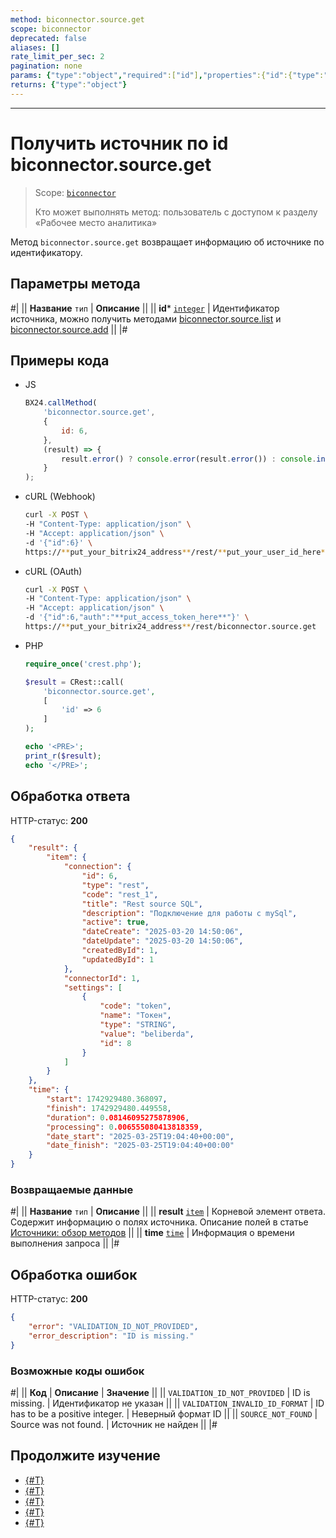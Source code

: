 ```yaml
---
method: biconnector.source.get
scope: biconnector
deprecated: false
aliases: []
rate_limit_per_sec: 2
pagination: none
params: {"type":"object","required":["id"],"properties":{"id":{"type":"integer"}}}
returns: {"type":"object"}
---
```



---

# Получить источник по id biconnector.source.get

> Scope: [`biconnector`](../../scopes/permissions.md)
>
> Кто может выполнять метод: пользователь с доступом к разделу «Рабочее место аналитика»

Метод `biconnector.source.get` возвращает информацию об источнике по идентификатору.

## Параметры метода



#|
|| **Название**
`тип` | **Описание** ||
|| **id***
[`integer`](../../data-types.md) | Идентификатор источника, можно получить методами [biconnector.source.list](./biconnector-source-list.md) и [biconnector.source.add](./biconnector-source-add.md) ||
|#

## Примеры кода





- JS

    ```js
    BX24.callMethod(
        'biconnector.source.get',
        {
            id: 6,
        },
        (result) => {
            result.error() ? console.error(result.error()) : console.info(result.data());
        }
    );
    ```

- cURL (Webhook)

    ```bash
    curl -X POST \
    -H "Content-Type: application/json" \
    -H "Accept: application/json" \
    -d '{"id":6}' \
    https://**put_your_bitrix24_address**/rest/**put_your_user_id_here**/**put_your_webbhook_here**/biconnector.source.get
    ```

- cURL (OAuth)

    ```bash
    curl -X POST \
    -H "Content-Type: application/json" \
    -H "Accept: application/json" \
    -d '{"id":6,"auth":"**put_access_token_here**"}' \
    https://**put_your_bitrix24_address**/rest/biconnector.source.get
    ```

- PHP

    ```php
    require_once('crest.php');

    $result = CRest::call(
        'biconnector.source.get',
        [
            'id' => 6
        ]
    );

    echo '<PRE>';
    print_r($result);
    echo '</PRE>';
    ```



## Обработка ответа

HTTP-статус: **200**

```json
{
    "result": {
        "item": {
            "connection": {
                "id": 6,
                "type": "rest",
                "code": "rest_1",
                "title": "Rest source SQL",
                "description": "Подключение для работы с mySql",
                "active": true,
                "dateCreate": "2025-03-20 14:50:06",
                "dateUpdate": "2025-03-20 14:50:06",
                "createdById": 1,
                "updatedById": 1
            },
            "connectorId": 1,
            "settings": [
                {
                    "code": "token",
                    "name": "Токен",
                    "type": "STRING",
                    "value": "beliberda",
                    "id": 8
                }
            ]
        }
    },
    "time": {
        "start": 1742929480.368097,
        "finish": 1742929480.449558,
        "duration": 0.08146095275878906,
        "processing": 0.006555080413818359,
        "date_start": "2025-03-25T19:04:40+00:00",
        "date_finish": "2025-03-25T19:04:40+00:00"
    }
}
```

### Возвращаемые данные

#|
|| **Название**
`тип` | **Описание** ||
|| **result**
[`item`](../../data-types.md) | Корневой элемент ответа. Содержит информацию о полях источника. Описание полей в статье [Источники: обзор методов](./index.md#fields) ||
|| **time**
[`time`](../../data-types.md#time) | Информация о времени выполнения запроса ||
|#

## Обработка ошибок

HTTP-статус: **200**

```json
{
    "error": "VALIDATION_ID_NOT_PROVIDED",
    "error_description": "ID is missing."
}
```


### Возможные коды ошибок

#|
|| **Код** | **Описание** | **Значение** ||
|| `VALIDATION_ID_NOT_PROVIDED` | ID is missing. | Идентификатор не указан ||
|| `VALIDATION_INVALID_ID_FORMAT` | ID has to be a positive integer. | Неверный формат ID ||
|| `SOURCE_NOT_FOUND` | Source was not found. | Источник не найден ||
|#



## Продолжите изучение

- [{#T}](./biconnector-source-update.md)
- [{#T}](./biconnector-source-add.md)
- [{#T}](./biconnector-source-list.md)
- [{#T}](./biconnector-source-delete.md)
- [{#T}](./biconnector-source-fields.md)
